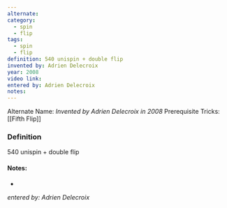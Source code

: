 ```yaml
---
alternate: 
category:
  - spin
  - flip
tags:
  - spin
  - flip
definition: 540 unispin + double flip
invented by: Adrien Delecroix
year: 2008
video link: 
entered by: Adrien Delecroix
notes: 
---
```

Alternate Name: 
*Invented by Adrien Delecroix in 2008*
Prerequisite Tricks: [[Fifth Flip]]

### Definition
540 unispin + double flip


#### Notes:
- 
*entered by: Adrien Delecroix*
